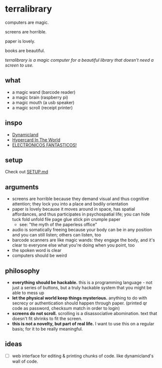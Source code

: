 # terralibrary

computers are magic.

screens are horrible.

paper is lovely.

books are beautiful.

*terralibrary is a magic computer for a beautiful library that doesn't need a screen to use.*

## what

- a magic wand (barcode reader)
- a magic brain (raspberry pi)
- a magic mouth (a usb speaker)
- a magic scroll (receipt printer)

## inspo

- [Dynamicland](https://dynamicland.org/)
- [Hypercard In The World](https://tashian.com/articles/dynamicland/)
- [ELECTRONICOS FANTASTICOS!](https://www.electronicosfantasticos.com/)

## setup

Check out [SETUP.md](SETUP.md)

## arguments

- screens are horrible because they demand visual and thus cognitive attention; they lock you into a place and bodily orientation
- paper is lovely because it moves around in space, has spatial affordances, and thus participates in psychospatial life; you can hide tuck fold unfold file page glue stick pin crumple paper
  -  see: "the myth of the paperless office"
- audio is somatically freeing because your body can be in any position and you can still listen; others can listen, too
- barcode scanners are like magic wands: they engage the body, and it's clear to everyone else what you're doing when you point, too
- the spoken word is clear
- computers should be weird

## philosophy
- **everything should be hackable.** this is a programming language - not just a series of buttons, but a truly hackable system that you might be able to mess up
- **let the physical world keep things mysterious.** anything to do with secrecy or authentication should happen through paper. (printed qr code as password, checksum match in order to login)
- **screens do not scroll.** scrolling is a disassociative abomination. text that doesn't fit shrinks to fit the screen.
- **this is not a novelty, but part of real life.** I want to use this on a regular basis; for it to be really meaningful.

## ideas
- [ ] web interface for editing & printing chunks of code. like dynamicland's wall of code.
